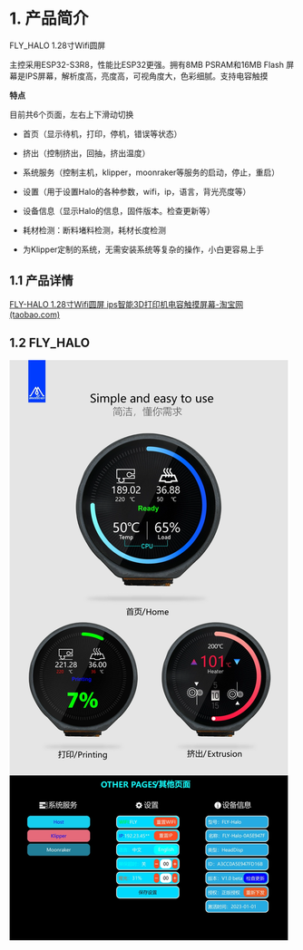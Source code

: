 # 1. 产品简介

FLY_HALO 1.28寸Wifi圆屏

主控采用ESP32-S3R8，性能比ESP32更强。拥有8MB PSRAM和16MB Flash
 屏幕是IPS屏幕，解析度高，亮度高，可视角度大，色彩细腻。支持电容触摸

**特点**

目前共6个页面，左右上下滑动切换

* 首页（显示待机，打印，停机，错误等状态）

* 挤出（控制挤出，回抽，挤出温度）

* 系统服务（控制主机，klipper，moonraker等服务的启动，停止，重启）

* 设置（用于设置Halo的各种参数，wifi，ip，语言，背光亮度等）

* 设备信息（显示Halo的信息，固件版本。检查更新等）

* 耗材检测：断料堵料检测，耗材长度检测

* 为Klipper定制的系统，无需安装系统等复杂的操作，小白更容易上手

  

## 1.1 产品详情

[FLY-HALO 1.28寸Wifi圆屏 ips智能3D打印机电容触摸屏幕-淘宝网 (taobao.com)](https://item.taobao.com/item.htm?spm=a1z10.3-c.w4002-23066022670.10.32b94dc3ClDcas&id=718424224059 "点击即可跳转")

## 1.2 FLY_HALO

![pi_interface](../../images/boards/\fly_HALO/HALO.png)

